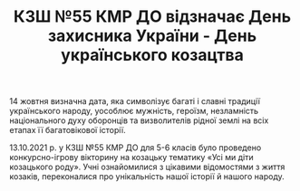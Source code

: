 ﻿---
title: КЗШ №55 КМР ДО відзначає День захисника України - День українського козацтва
---

14 жовтня визначна дата, яка символізує багаті і славні традиції українського народу, уособлює мужність, героїзм, незламність національного духу оборонців та визволителів рідної землі на всіх етапах її багатовікової історії.

13.10.2021 р. у КЗШ №55 КМР ДО для 5-6 класів було проведено конкурсно-ігрову вікторину на козацьку тематику «Усі ми діти козацького роду». Учні ознайомилися з цікавими відомостями з життя козаків, переконалися про унікальність нашої історії й нашого народу.

<slideshow></slideshow>